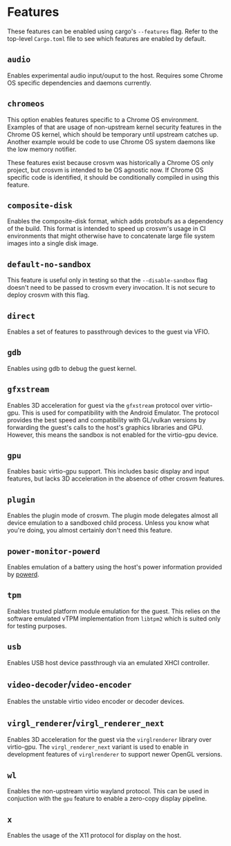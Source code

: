 # Features

These features can be enabled using cargo's `--features` flag. Refer to the top-level `Cargo.toml`
file to see which features are enabled by default.

## `audio`

Enables experimental audio input/ouput to the host. Requires some Chrome OS specific dependencies
and daemons currently.

## `chromeos`

This option enables features specific to a Chrome OS environment. Examples of that are usage of
non-upstream kernel security features in the Chrome OS kernel, which should be temporary until
upstream catches up. Another example would be code to use Chrome OS system daemons like the low
memory notifier.

These features exist because crosvm was historically a Chrome OS only project, but crosvm is
intended to be OS agnostic now. If Chrome OS specific code is identified, it should be conditionally
compiled in using this feature.

## `composite-disk`

Enables the composite-disk format, which adds protobufs as a dependency of the build. This format is
intended to speed up crosvm's usage in CI environments that might otherwise have to concatenate
large file system images into a single disk image.

## `default-no-sandbox`

This feature is useful only in testing so that the `--disable-sandbox` flag doesn't need to be
passed to crosvm every invocation. It is not secure to deploy crosvm with this flag.

## `direct`

Enables a set of features to passthrough devices to the guest via VFIO.

## `gdb`

Enables using gdb to debug the guest kernel.

## `gfxstream`

Enables 3D acceleration for guest via the `gfxstream` protocol over virtio-gpu. This is used for
compatibility with the Android Emulator. The protocol provides the best speed and compatibility with
GL/vulkan versions by forwarding the guest's calls to the host's graphics libraries and GPU.
However, this means the sandbox is not enabled for the virtio-gpu device.

## `gpu`

Enables basic virtio-gpu support. This includes basic display and input features, but lacks 3D
acceleration in the absence of other crosvm features.

## `plugin`

Enables the plugin mode of crosvm. The plugin mode delegates almost all device emulation to a
sandboxed child process. Unless you know what you're doing, you almost certainly don't need this
feature.

## `power-monitor-powerd`

Enables emulation of a battery using the host's power information provided by
[powerd](https://chromium.googlesource.com/chromiumos/platform2/+/master/power_manager/README.md).

## `tpm`

Enables trusted platform module emulation for the guest. This relies on the software emulated vTPM
implementation from `libtpm2` which is suited only for testing purposes.

## `usb`

Enables USB host device passthrough via an emulated XHCI controller.

## `video-decoder`/`video-encoder`

Enables the unstable virtio video encoder or decoder devices.

## `virgl_renderer`/`virgl_renderer_next`

Enables 3D acceleration for the guest via the `virglrenderer` library over virtio-gpu. The
`virgl_renderer_next` variant is used to enable in development features of `virglrenderer` to
support newer OpenGL versions.

## `wl`

Enables the non-upstream virtio wayland protocol. This can be used in conjuction with the `gpu`
feature to enable a zero-copy display pipeline.

## `x`

Enables the usage of the X11 protocol for display on the host.
